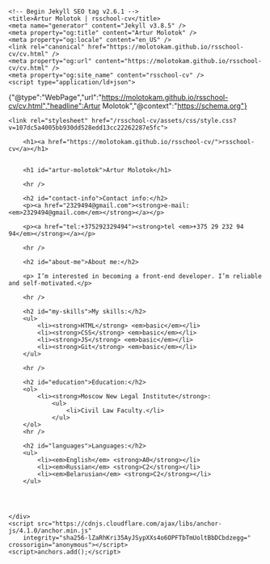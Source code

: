 <!DOCTYPE html>
<html lang="en-US">

<head>
    <meta charset="UTF-8">
    <meta http-equiv="X-UA-Compatible" content="IE=edge">
    <meta name="viewport" content="width=device-width, initial-scale=1">

    <!-- Begin Jekyll SEO tag v2.6.1 -->
    <title>Artur Molotok | rsschool-cv</title>
    <meta name="generator" content="Jekyll v3.8.5" />
    <meta property="og:title" content="Artur Molotok" />
    <meta property="og:locale" content="en_US" />
    <link rel="canonical" href="https://molotokam.github.io/rsschool-cv/cv.html" />
    <meta property="og:url" content="https://molotokam.github.io/rsschool-cv/cv.html" />
    <meta property="og:site_name" content="rsschool-cv" />
    <script type="application/ld+json">
{"@type":"WebPage","url":"https://molotokam.github.io/rsschool-cv/cv.html","headline":Artur Molotok","@context":"https://schema.org"}</script>
    <!-- End Jekyll SEO tag -->

    <link rel="stylesheet" href="/rsschool-cv/assets/css/style.css?v=107dc5a4005bb930dd528edd13cc22262287e5fc">
</head>

<body>
    <div class="container-lg px-3 my-5 markdown-body">

        <h1><a href="https://molotokam.github.io/rsschool-cv/">rsschool-cv</a></h1>


        <h1 id="artur-molotok">Artur Molotok</h1>

        <hr />

        <h2 id="contact-info">Contact info:</h2>
        <p><a href="2329494@gmail.com"><strong>e-mail: <em>2329494@gmail.com</em></strong></a></p>

        <p><a href="tel:+375292329494"><strong>tel <em>+375 29 232 94 94</em></strong></a></p>

        <hr />

        <h2 id="about-me">About me:</h2>

        <p> I’m interested in becoming a front-end developer. I’m reliable and self-motivated.</p>

        <hr />

        <h2 id="my-skills">My skills:</h2>
        <ul>
            <li><strong>HTML</strong> <em>basic</em></li>
            <li><strong>CSS</strong> <em>basic</em></li>
            <li><strong>JS</strong> <em>basic</em></li>
            <li><strong>Git</strong> <em>basic</em></li>
        </ul>

        <hr />

        <h2 id="education">Education:</h2>
        <ol>
            <li><strong>Moscow New Legal Institute</strong>:
                <ul>
                    <li>Civil Law Faculty.</li>
                </ul>
        </ol>
        <hr />

        <h2 id="languages">Languages:</h2>
        <ul>
            <li><em>English</em> <strong>A0</strong></li>
            <li><em>Russian</em> <strong>С2</strong></li>
            <li><em>Belarusian</em> <strong>С2</strong></li>
        </ul>




    </div>
    <script src="https://cdnjs.cloudflare.com/ajax/libs/anchor-js/4.1.0/anchor.min.js"
        integrity="sha256-lZaRhKri35AyJSypXXs4o6OPFTbTmUoltBbDCbdzegg=" crossorigin="anonymous"></script>
    <script>anchors.add();</script>

</body>

</html>
